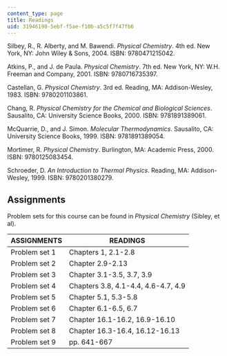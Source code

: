```yaml
---
content_type: page
title: Readings
uid: 31946190-5ebf-f5ae-f10b-a5c5f7f47fb6
---
```


Silbey, R., R. Alberty, and M. Bawendi. _Physical Chemistry_. 4th ed. New York, NY: John Wiley & Sons, 2004. ISBN: 9780471215042.

Atkins, P., and J. de Paula. _Physical Chemistry_. 7th ed. New York, NY: W.H. Freeman and Company, 2001. ISBN: 9780716735397.

Castellan, G. _Physical Chemistry_. 3rd ed. Reading, MA: Addison-Wesley, 1983. ISBN: 9780201103861.

Chang, R. _Physical Chemistry for the Chemical and Biological Sciences_. Sausalito, CA: University Science Books, 2000. ISBN: 9781891389061.

McQuarrie, D., and J. Simon. _Molecular Thermodynamics_. Sausalito, CA: University Science Books, 1999. ISBN: 9781891389054.

Mortimer, R. _Physical Chemistry_. Burlington, MA: Academic Press, 2000. ISBN: 9780125083454.

Schroeder, D. _An Introduction to Thermal Physics_. Reading, MA: Addison-Wesley, 1999. ISBN: 9780201380279.

Assignments
-----------

Problem sets for this course can be found in _Physical Chemistry_ (Sibley, et al).

| ASSIGNMENTS | READINGS |
| --- | --- |
| Problem set 1 | Chapters 1, 2.1-2.8 |
| Problem set 2 | Chapter 2.9-2.13 |
| Problem set 3 | Chapter 3.1-3.5, 3.7, 3.9 |
| Problem set 4 | Chapters 3.8, 4.1-4.4, 4.6-4.7, 4.9 |
| Problem set 5 | Chapter 5.1, 5.3-5.8 |
| Problem set 6 | Chapter 6.1-6.5, 6.7 |
| Problem set 7 | Chapter 16.1-16.2, 16.9-16.10 |
| Problem set 8 | Chapter 16.3-16.4, 16.12-16.13 |
| Problem set 9 | pp. 641-667